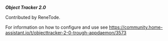 ***Object Tracker 2.0***

Contributed by ReneTode.

For information on how to configure and use see https://community.home-assistant.io/t/objecttracker-2-0-trough-appdaemon/3573
